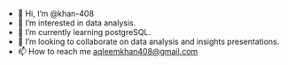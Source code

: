 - 👋 Hi, I’m @khan-408
- 👀 I’m interested in data analysis.
- 🌱 I’m currently learning postgreSQL.
- 💞️ I’m looking to collaborate on data analysis and insights presentations.
- 📫 How to reach me aqleemkhan408@gmail.com

<!---
khan-408/khan-408 is a ✨ special ✨ repository because its `README.md` (this file) appears on your GitHub profile.
You can click the Preview link to take a look at your changes.
--->
